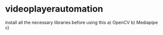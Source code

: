 # videoplayerautomation
install all the necessary libraries before using this 
   a) OpenCV
   b) Mediapipe
   c) 
